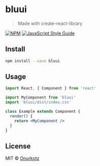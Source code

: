 # bluui

> Made with create-react-library

[![NPM](https://img.shields.io/npm/v/bluui.svg)](https://www.npmjs.com/package/bluui) [![JavaScript Style Guide](https://img.shields.io/badge/code_style-standard-brightgreen.svg)](https://standardjs.com)

## Install

```bash
npm install --save bluui
```

## Usage

```jsx
import React, { Component } from 'react'

import MyComponent from 'bluui'
import 'bluui/dist/index.css'

class Example extends Component {
  render() {
    return <MyComponent />
  }
}
```

## License

MIT © [Onurkotz](https://github.com/Onurkotz)
